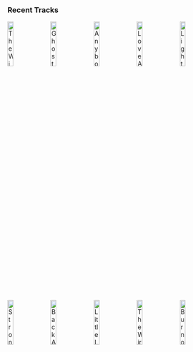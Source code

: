 ### Recent Tracks
[<img src='https://lastfm.freetls.fastly.net/i/u/300x300/929f961574d7444ac439f0da85c211ea.png' width='16%' height='16%' alt='The Winner Takes It All'>](https://www.last.fm/music/abba/_/the%2bwinner%2btakes%2bit%2ball)&nbsp;&nbsp;&nbsp;&nbsp;[<img src='https://lastfm.freetls.fastly.net/i/u/300x300/ce80096147d7a0f3a99f3ac556621573.png' width='16%' height='16%' alt='Ghosts of My Hometown'>](https://www.last.fm/music/the%2bstrike/_/ghosts%2bof%2bmy%2bhometown)&nbsp;&nbsp;&nbsp;&nbsp;[<img src='https://lastfm.freetls.fastly.net/i/u/300x300/32e132800e07677e8e1bc4ccd66d67d6.png' width='16%' height='16%' alt='Anybody Out There'>](https://www.last.fm/music/young%2bmister/_/anybody%2bout%2bthere)&nbsp;&nbsp;&nbsp;&nbsp;[<img src='https://lastfm.freetls.fastly.net/i/u/300x300/5a0bbbae341d4670c66b913c7a7e979c.png' width='16%' height='16%' alt='Love Aint Enough'>](https://www.last.fm/music/the%2bbarr%2bbrothers/_/love%2bain%2527t%2benough)&nbsp;&nbsp;&nbsp;&nbsp;[<img src='https://lastfm.freetls.fastly.net/i/u/300x300/b518410e66d83369ba6c90d265ef0ca3.png' width='16%' height='16%' alt='Light'>](https://www.last.fm/music/san%2bholo/_/light)&nbsp;&nbsp;&nbsp;&nbsp;<br>[<img src='https://lastfm.freetls.fastly.net/i/u/300x300/3b96418b0b1321fc83a25ce14eea0643.png' width='16%' height='16%' alt='Stronger'>](https://www.last.fm/music/kanye%2bwest/_/stronger)&nbsp;&nbsp;&nbsp;&nbsp;[<img src='https://lastfm.freetls.fastly.net/i/u/300x300/2fdd74bd6a7dcd0eac9ea1d783a9ae72.png' width='16%' height='16%' alt='Back Again'>](https://www.last.fm/music/ookay/_/back%2bagain)&nbsp;&nbsp;&nbsp;&nbsp;[<img src='https://lastfm.freetls.fastly.net/i/u/300x300/98aff58fe4804704b6029857eeb4d186.png' width='16%' height='16%' alt='Little Lion Man'>](https://www.last.fm/music/mumford%2b%2526%2bsons/_/little%2blion%2bman)&nbsp;&nbsp;&nbsp;&nbsp;[<img src='https://lastfm.freetls.fastly.net/i/u/300x300/433656941a78d5d94ef39ab8a7e65c5a.png' width='16%' height='16%' alt='The Wire'>](https://www.last.fm/music/haim/_/the%2bwire)&nbsp;&nbsp;&nbsp;&nbsp;[<img src='https://lastfm.freetls.fastly.net/i/u/300x300/be85878649914d8f648f5f92d6132e4f.png' width='16%' height='16%' alt='Burnout'>](https://www.last.fm/music/john%2beatherly/_/burnout)&nbsp;&nbsp;&nbsp;&nbsp;<br>